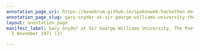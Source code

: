 ```yaml
---
annotation_page_uri: https://benwbrum.github.io/spokenweb-hackathon-development-noterms/annotations/gary-snyder-at-sir-george-williams-university-the-poetry-series-5-november-1971-3--canvas-1-unknown.json
annotation_page_slug: gary-snyder-at-sir-george-williams-university-the-poetry-series-5-november-1971-3--canvas-1-unknown
layout: annotation_page
manifest_label: Gary Snyder at Sir George Williams University, The Poetry Series,
  5 November 1971 (3)

---
```


